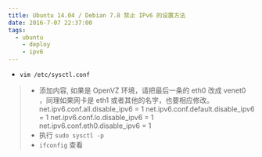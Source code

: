 ```yaml
---
title: Ubuntu 14.04 / Debian 7.8 禁止 IPv6 的设置方法
date: 2016-7-07 22:37:00
tags: 
  - ubuntu 
	- deploy 
	- ipv6
---
```

- `vim /etc/sysctl.conf`
>-  添加内容, 如果是 OpenVZ 环境，请把最后一条的 eth0 改成 venet0 ，同理如果网卡是 eth1 或者其他的名字，也要相应修改。
    net.ipv6.conf.all.disable_ipv6 = 1
    net.ipv6.conf.default.disable_ipv6 = 1
    net.ipv6.conf.lo.disable_ipv6 = 1
    net.ipv6.conf.eth0.disable_ipv6 = 1
>- 执行 `sudo sysctl -p`
>- `ifconfig` 查看